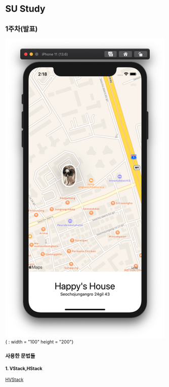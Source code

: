 # SU Study





## 1주차(발표)

![1stHW](./image/1stHW.png) { : width = "100" height = "200"}


### 사용한 문법들

#### 1. VStack,HStack 
[HVStack](./subReadme/HStackVStack.md)




